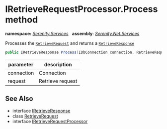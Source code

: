 # IRetrieveRequestProcessor.Process method
**namespace:** *[Serenity.Services](../../README.md#serenity.services-namespace)*   **assembly**: *[Serenity.Net.Services](../../README.md)*

Processes the [`RetrieveRequest`](../RetrieveRequest.md) and returns a [`RetrieveResponse`](../RetrieveResponse-1.md)

```csharp
public IRetrieveResponse Process(IDbConnection connection, RetrieveRequest request)
```

| parameter | description |
| --- | --- |
| connection | Connection |
| request | Retrieve request |

## See Also

* interface [IRetrieveResponse](../IRetrieveResponse.md)
* class [RetrieveRequest](../RetrieveRequest.md)
* interface [IRetrieveRequestProcessor](../IRetrieveRequestProcessor.md)